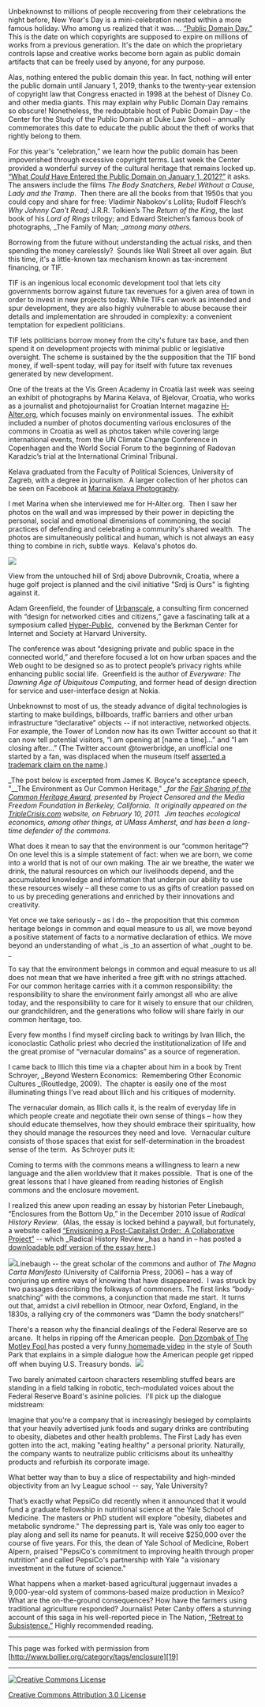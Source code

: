 

Unbeknownst to millions of people recovering from their celebrations the night 
before, New Year's Day is a mini-celebration nested within a more famous holiday. 
Who among us realized that it was.... [“Public Domain Day.”][1][ ][1]This is 
the date on which copyrights are supposed to expire on millions of works from 
a previous generation. It's the date on which the proprietary controls lapse 
and creative works become born again as public domain artifacts that can be 
freely used by anyone, for any purpose.

Alas, nothing entered the public domain this year. In fact, nothing will enter 
the public domain until January 1, 2019, thanks to the twenty-year extension 
of copyright law that Congress enacted in 1998 at the behest of Disney Co. 
and other media giants. This may explain why Public Domain Day remains so obscure! 
Nonetheless, the redoubtable host of Public Domain Day – the Center for the 
Study of the Public Domain at Duke Law School – annually commemorates this 
date to educate the public about the theft of works that rightly belong to 
them.

For this year's “celebration,” we learn how the public domain has been impoverished 
through excessive copyright terms. Last week the Center provided a wonderful 
survey of the cultural heritage that remains locked up. [“What _Could_][2][ 
Have Entered the Public Domain on January 1, 2012?”][2] it asks. The answers 
include the films _The Body Snatchers_, _Rebel Without a Cause_, _Lady and 
the Tramp_.  Then there are all the books from that 1950s that you could copy 
and share for free: Vladimir Nabokov's Lollita; Rudolf Flesch’s _Why Johnny 
Can't Read_; J.R.R. Tolkien’s The _Return of the King_, the last book of his 
_Lord of Rings_ trilogy; and Edward Steichen’s famous book of photographs, 
_The Family of Man; __among many others._

Borrowing from the future without understanding the actual risks, and then 
spending the money carelessly?  Sounds like Wall Street all over again. But 
this time, it's a little-known tax mechanism known as tax-increment financing, 
or TIF.

TIF is an ingenious local economic development tool that lets city governments 
borrow against future tax revenues for a given area of town in order to invest 
in new projects today. While TIFs can work as intended and spur development, 
they are also highly vulnerable to abuse because their details and implementation 
are shrouded in complexity: a convenient temptation for expedient politicians. 

TIF lets politicians borrow money from the city's future tax base, and then 
spend it on development projects with minimal public or legislative oversight. 
The scheme is sustained by the the supposition that the TIF bond money, if 
well-spent today, will pay for itself with future tax revenues generated by 
new development.

One of the treats at the Vis Green Academy in Croatia last week was seeing 
an exhibit of photographs by Marina Kelava, of Bjelovar, Croatia, who works 
as a journalist and photojournalist for Croatian Internet magazine [H-Alter.org][3], 
which focuses mainly on environmental issues.  The exhibit included a number 
of photos documenting various enclosures of the commons in Croatia as well 
as photos taken while covering large international events, from the UN Climate 
Change Conference in Copenhagen and the World Social Forum to the beginning 
of Radovan Karadzic’s trial at the International Criminal Tribunal. 

Kelava graduated from the Faculty of Political Sciences, University of Zagreb, 
with a degree in journalism.  A larger collection of her photos can be seen 
on Facebook at [Marina Kelava Photography][4]. 

I met Marina when she interviewed me for H-Alter.org.  Then I saw her photos 
on the wall and was impressed by their power in depicting the personal, social 
and emotional dimensions of commoning, the social practices of defending and 
celebrating a community's shared wealth.  The photos are simultaneously political 
and human, which is not always an easy thing to combine in rich, subtle ways.  
Kelava's photos do.

![][5]

View from the untouched hill of Srdj above Dubrovnik, Croatia, where a huge 
golf project is planned and the civil initiative "Srdj is Ours" is fighting 
against it.

Adam Greenfield, the founder of [Urbanscale][6], a consulting firm concerned 
with “design for networked cities and citizens,” gave a fascinating talk at 
a symposium called [Hyper-Public][7],  convened by the Berkman Center for Internet 
and Society at Harvard University. 

The conference was about “designing private and public space in the connected 
world,” and therefore focused a lot on how urban spaces and the Web ought to 
be designed so as to protect people’s privacy rights while enhancing public 
social life.  Greenfield is the author of _Everyware: The Dawning Age of Ubiquitous 
Computing_, and former head of design direction for service and user-interface 
design at Nokia.

Unbeknownst to most of us, the steady advance of digital technologies is starting 
to make buildings, billboards, traffic barriers and other urban infrastructure 
“declarative” objects -- if not interactive, networked objects.  For example, 
the Tower of London now has its own Twitter account so that it can now tell 
potential visitors, “I am opening at [name a time]...” and “I am closing after...” 
(The Twitter account @towerbridge, an unofficial one started by a fan, was 
displaced when the museum itself [asserted a trademark claim on the name][8].)  
 

_The post below is excerpted from James K. Boyce's acceptance speech, "__The 
Environment as Our Common Heritage," __for the [Fair Sharing of the Common 
Heritage Award][9], presented by Project Censored and the Media Freedom Foundation 
in Berkeley, California.  It originally appeared on the [TripleCrisis.com][10] 
website, on February 10, 2011.  Jim teaches ecological economics, among other 
things, at UMass Amherst, and has been a long-time defender of the commons._ 

What does it mean to say that the environment is our “common heritage”? On 
one level this is a simple statement of fact: when we are born, we come into 
a world that is not of our own making. The air we breathe, the water we drink, 
the natural resources on which our livelihoods depend, and the accumulated 
knowledge and information that underpin our ability to use these resources 
wisely – all these come to us as gifts of creation passed on to us by preceding 
generations and enriched by their innovations and creativity.

Yet once we take seriously – as I do – the proposition that this common heritage 
belongs in common and equal measure to us all, we move beyond a positive statement 
of facts to a normative declaration of ethics. We move beyond an understanding 
of what _is _to an assertion of what _ought to be. _

To say that the environment belongs in common and equal measure to us all does 
not mean that we have inherited a free gift with no strings attached. For our 
common heritage carries with it a common responsibility: the responsibility 
to share the environment fairly amongst all who are alive today, and the responsibility 
to care for it wisely to ensure that our children, our grandchildren, and the 
generations who follow will share fairly in our common heritage, too.

Every few months I find myself circling back to writings by Ivan Illich, the 
iconoclastic Catholic priest who decried the institutionalization of life and 
the great promise of “vernacular domains” as a source of regeneration.

I came back to Illich this time via a chapter about him in a book by Trent 
Schroyer, _Beyond Western Economics:  Remembering Other Economic Cultures _(Routledge, 
2009).  The chapter is easily one of the most illuminating things I’ve read 
about Illich and his critiques of modernity.

The vernacular domain, as Illich calls it, is the realm of everyday life in 
which people create and negotiate their own sense of things – how they should 
educate themselves, how they should embrace their spirituality, how they should 
manage the resources they need and love.  Vernacular culture consists of those 
spaces that exist for self-determination in the broadest sense of the term.  
As Schroyer puts it:

Coming to terms with the commons means a willingness to learn a new language 
and the alien worldview that it makes possible.  That is one of the great lessons 
that I have gleaned from reading histories of English commons and the enclosure 
movement. 

I realized this anew upon reading an essay by historian Peter Linebaugh, “Enclosures 
from the Bottom Up,” in the December 2010 issue of _Radical History Review_.  
(Alas, the essay is locked behind a paywall, but fortunately, a website called 
[“Envisioning a Post-Capitalist Order:  A Collaborative Project”][11] -- which 
_Radical History Review _has a hand in – has posted a [downloadable pdf version 
of the essay here][12].)   

[![][13]][14]Linebaugh -- the great scholar of the commons and author of _The 
Magna Carta Manifesto_ (University of California Press, 2006) – has a way of 
conjuring up entire ways of knowing that have disappeared.  I was struck by 
two passages describing the folkways of commoners. The first links “body-snatching” 
with the commons, a conjunction that made me start.  It turns out that, amidst 
a civil rebellion in Otmoor, near Oxford, England, in the 1830s, a rallying 
cry of the commoners was “Damn the body snatchers!”  

There's a reason why the financial dealings of the Federal Reserve are so arcane.  
It helps in ripping off the American people.  [Don Dzombak of The Motley Fool 
][15]has posted a very funny[ homemade video][16] in the style of South Park 
that explains in a simple dialogue how the American people get ripped off when 
buying U.S. Treasury bonds.  ![][17]

Two barely animated cartoon characters resembling stuffed bears are standing 
in a field talking in robotic, tech-modulated voices about the Federal Reserve 
Board's asinine policies.  I'll pick up the dialogue midstream:

Imagine that you're a company that is increasingly besieged by complaints that 
your heavily advertised junk foods and sugary drinks are contributing to obesity, 
diabetes and other health problems. The First Lady has even gotten into the 
act, making "eating healthy" a personal priority. Naturally, the company wants 
to neutralize public criticisms about its unhealthy products and refurbish 
its corporate image.

What better way than to buy a slice of respectability and high-minded objectivity 
from an Ivy League school -- say, Yale University?

That’s exactly what PepsiCo did recently when it announced that it would fund 
a graduate fellowship in nutritional science at the Yale School of Medicine. 
The masters or PhD student will explore "obesity, diabetes and metabolic syndrome." 
The depressing part is, Yale was only too eager to play along and sell its 
name for peanuts. It will receive $250,000 over the course of five years. For 
this, the dean of Yale School of Medicine, Robert Alpern, praised "PepsiCo's 
commitment to improving health through proper nutrition" and called PepsiCo's 
partnership with Yale "a visionary investment in the future of science."

What happens when a market-based agricultural juggernaut invades a 9,000-year-old 
system of commons-based maize production in Mexico? What are the on-the-ground 
consequences? How have the farmers using traditional agriculture responded? 
Journalist Peter Canby offers a stunning account of this saga in his well-reported 
piece in The Nation, [“Retreat to Subsistence.”][18] Highly recommended reading. 

----

This page was forked with permission from [http://www.bollier.org/category/tags/enclosure][19]

----

[![Creative Commons License][20]][21]

[Creative Commons Attribution 3.0 License][21]

[1]: http://www.law.duke.edu/cspd/publicdomainday
[2]: http://www.law.duke.edu/cspd/publicdomainday/2012/pre-1976%20
[3]: http://h-alter.org
[4]: http://www.facebook.com/media/set/?set=pu.130868420269807&type=1
[5]: http://bollier.org/sites/default/files/resize/u6/srdj-hill-1-560x373.jpg
[6]: http://www.urbanscale.org
[7]: http://www.hyperpublic.org
[8]: http://stef.io/2011/6/the-loss-of-towerbridge-from-a-cultural-point
[9]: http://www.projectcensored.org/top-stories/articles/award-fair-sharing-of-the-common-heritage-award/
[10]: http://triplecrisis.com/
[11]: http://postcapitalistproject.org
[12]: http://postcapitalistproject.org/node/57
[13]: http://www.bollier.org/sites/default/files/u6/Picture%201_0.png
[14]: http://pds.lib.harvard.edu/pds/view/4787716?n=105
[15]: http://my.fool.com/profile/TMFDanDzombak/info.aspx?source=iapsitlnk0000002
[16]: http://www.fool.com/investing/general/2010/11/17/hilarious-video-explaining-qe2.aspx
[17]: http://bollier.org/sites/default/files/resize/u6/Picture%209-263x178.png
[18]: http://www.thenation.com/article/36330/retreat-subsistence
[19]: http://www.bollier.org/category/tags/enclosure
[20]: /sites/all/themes/bollier/images/88x31.png
[21]: http://creativecommons.org/licenses/by/3.0/us/